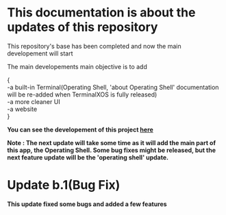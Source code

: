 # This documentation is about the updates of this repository

This repository's base has been completed and now the main developement will start

The main developements main objective is to add
<br>

{
    <br>
    -a built-in Terminal(Operating Shell, 'about Operating Shell' documentation will be re-added when TerminalXOS is fully released)
    <br>
    -a more cleaner UI
    <br>
    -a website
    <br>
}
<b>

You can see the developement of this project 
<a href = "https://github.com/DaVikingMan/TerminalXOS/projects/1">here</a>

Note : The next update will take some time as it will add the main part of this app, the Operating Shell.
Some bug fixes might be released, but the next feature update will be the 'operating shell' update.

# Update b.1(Bug Fix)

This update fixed some bugs and added a few features

